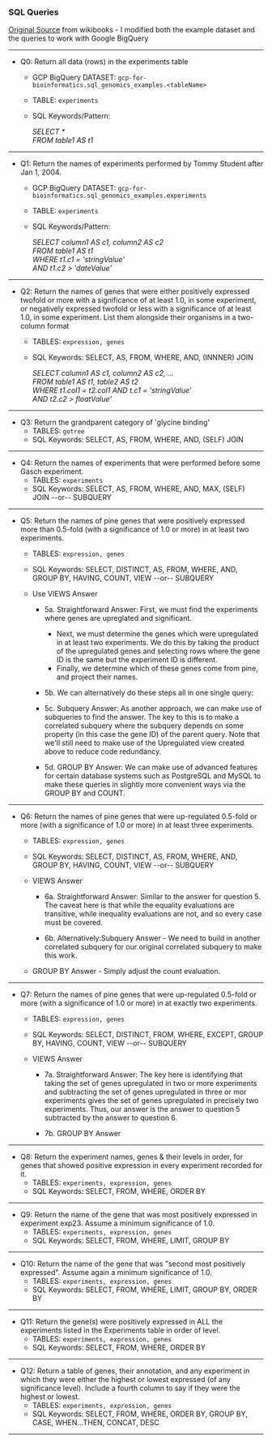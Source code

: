 ### SQL Queries  
[Original Source]( https://en.wikibooks.org/wiki/Data_Management_in_Bioinformatics/SQL_Exercises) from wikibooks - I modified both the example dataset and the queries to work with Google BigQuery

---
- Q0: Return all data (rows) in the experiments table  
    - GCP BigQuery DATASET: `gcp-for-bioinformatics.sql_genomics_examples.<tableName>`
    - TABLE: `experiments`
    - SQL Keywords/Pattern: 

        *SELECT *  
        FROM table1 AS t1* 
---

- Q1: Return the names of experiments performed by Tommy Student after Jan 1, 2004.  
    - GCP BigQuery DATASET: `gcp-for-bioinformatics.sql_genomics_examples.experiments`
    - TABLE: `experiments`
    - SQL Keywords/Pattern: 

        *SELECT column1 AS c1, column2 AS c2   
        FROM table1 AS t1  
        WHERE t1.c1 = 'stringValue'  
        AND t1.c2 > 'dateValue'* 
---

- Q2: Return the names of genes that were either positively expressed twofold or more with a 
significance of at least 1.0, in some experiment, or negatively expressed twofold or less with a significance of at least 1.0, in some experiment. List them alongside their organisms in a two-column format
    - TABLES: `expression, genes`
    - SQL Keywords: SELECT, AS, FROM, WHERE, AND, (INNNER) JOIN

        *SELECT column1 AS c1, column2 AS c2, ...   
        FROM table1 AS t1, table2 AS t2  
        WHERE t1.col1 = t2.col1
        AND t.c1 = 'stringValue'  
        AND t2.c2 > floatValue'*  
---

- Q3: Return the grandparent category of 'glycine binding'
    - TABLES: `gotree`
    - SQL Keywords: SELECT, AS, FROM, WHERE, AND, (SELF) JOIN 
---

- Q4: Return the names of experiments that were performed before some Gasch experiment.
    - TABLES: `experiments`
    - SQL Keywords: SELECT, AS, FROM, WHERE, AND, MAX, (SELF) JOIN --or-- SUBQUERY
---

- Q5: Return the names of pine genes that were positively expressed more than 0.5-fold (with a significance of 1.0 or more) in at least two experiments.
    - TABLES: `expression, genes`
    - SQL Keywords: SELECT, DISTINCT, AS, FROM, WHERE, AND, GROUP BY, HAVING, COUNT, VIEW --or-- SUBQUERY

    - Use VIEWS Answer
        - 5a. Straightforward Answer: First, we must find the experiments where genes are upreglated and significant.
            - Next, we must determine the genes which were upregulated in at least two experiments. We do this by taking the product of the upregulated genes and selecting rows where the gene ID is the same but the experiment ID is different.
            - Finally, we determine which of these genes come from pine, and project their names.

        - 5b. We can alternatively do these steps all in one single query:

        - 5c. Subquery Answer: As another approach, we can make use of subqueries to find the answer. The key to this is to make a correlated subquery where the subquery depends on some property (in this case the gene ID) of the parent query. Note that we'll still need to make use of the Upregulated view created above to reduce code redundancy.

        - 5d. GROUP BY Answer: We can make use of advanced features for certain database systems such as PostgreSQL and MySQL to make these queries in slightly more convenient ways via the GROUP BY and COUNT.
---

- Q6: Return the names of pine genes that were up-regulated 0.5-fold or more (with a significance of 1.0 or more) in at least three experiments.
    - TABLES: `expression, genes`
    - SQL Keywords: SELECT, DISTINCT, AS, FROM, WHERE, AND, GROUP BY, HAVING, COUNT, VIEW --or-- SUBQUERY

    - VIEWS Answer
        - 6a. Straightforward Answer: Similar to the answer for question 5. The caveat here is that while the equality evaluations are transitive, while inequality evaluations are not, and so every case must be covered.

        - 6b. Alternatively:Subquery Answer - We need to build in another correlated subquery for our original correlated subquery to make this work.  

    - GROUP BY Answer - Simply adjust the count evaluation.
---

- Q7: Return the names of pine genes that were up-regulated 0.5-fold or more (with a significance of 1.0 or more) in at exactly two experiments.
    - TABLES: `expression, genes`
    - SQL Keywords: SELECT, DISTINCT, FROM, WHERE, EXCEPT, GROUP BY, HAVING, COUNT, VIEW --or-- SUBQUERY

    - VIEWS Answer
        - 7a. Straightforward Answer: The key here is identifying that taking the set of genes upregulated in two or more experiments and subtracting the set of genes upregulated in three or mor experiments gives the set of genes upregulated in precisely two experiments. Thus, our answer is the answer to question 5 subtracted by the answer to question 6.

        - 7b. GROUP BY Answer
---

- Q8: Return the experiment names, genes & their levels in order, for genes that showed positive expression in every experiment recorded for it.
    - TABLES: `experiments, expression, genes`
    - SQL Keywords: SELECT, FROM, WHERE, ORDER BY  
---

- Q9: Return the name of the gene that was most positively expressed in experiment exp23. Assume a minimum significance of 1.0.
    - TABLES: `experiments, expression, genes`
    - SQL Keywords: SELECT, FROM, WHERE, LIMIT, GROUP BY 
---

- Q10: Return the name of the gene that was "second most positively expressed". Assume again a minimum significance of 1.0. 
    - TABLES: `experiments, expression, genes`
    - SQL Keywords: SELECT, FROM, WHERE, LIMIT, GROUP BY, ORDER BY
---

- Q11: Return the gene(s) were positively expressed in ALL the experiments listed in the Experiments table in order of level. 
    - TABLES: `experiments, expression, genes`
    - SQL Keywords: SELECT, FROM, WHERE, ORDER BY
---

- Q12: Return a table of genes, their annotation, and any experiment in which they were either the highest or lowest expressed (of any significance level). Include a fourth column to say if they were the highest or lowest.
    - TABLES: `experiments, expression, genes`
    - SQL Keywords: SELECT, FROM, WHERE, ORDER BY, GROUP BY, CASE, WHEN...THEN, CONCAT, DESC
---
